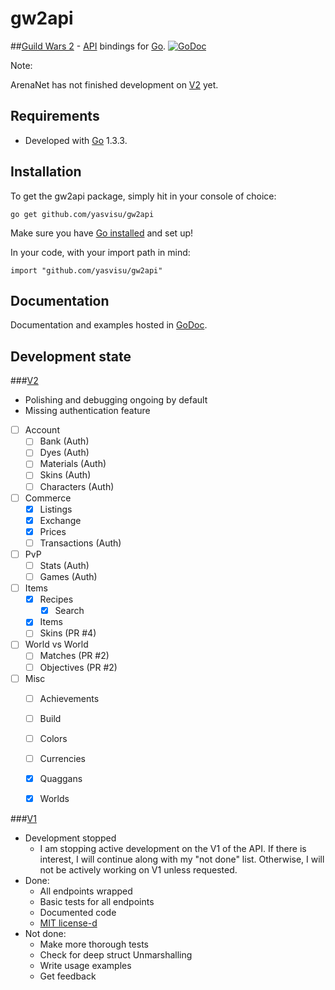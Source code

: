 # gw2api

##[Guild Wars 2](https://www.guildwars2.com/en-gb/) - [API](http://wiki.guildwars2.com/wiki/API:Main) bindings for [Go](http://golang.org/).
[![GoDoc](https://godoc.org/github.com/yasvisu/gw2api?status.png)](https://godoc.org/github.com/yasvisu/gw2api)

Note:

ArenaNet has not finished development on [V2](http://wiki.guildwars2.com/wiki/API:2) yet.

## Requirements

* Developed with [Go](http://golang.org/) 1.3.3. 

## Installation
To get the gw2api package, simply hit in your console of choice:

    go get github.com/yasvisu/gw2api

Make sure you have [Go installed](http://golang.org/doc/install) and set up!

In your code, with your import path in mind:

    import "github.com/yasvisu/gw2api"

## Documentation
Documentation and examples hosted in [GoDoc](http://godoc.org/github.com/yasvisu/gw2api).


## Development state
###[V2](http://wiki.guildwars2.com/wiki/API:2)

* Polishing and debugging ongoing by default
* Missing authentication feature
* [ ] Account
  * [ ] Bank (Auth)
  * [ ] Dyes (Auth)
  * [ ] Materials (Auth)
  * [ ] Skins (Auth)
  * [ ] Characters (Auth)
* [ ] Commerce
  * [x] Listings
  * [x] Exchange
  * [x] Prices
  * [ ] Transactions (Auth)
* [ ] PvP
  * [ ] Stats (Auth)
  * [ ] Games (Auth)
* [ ] Items
  * [x] Recipes
    * [x] Search
  * [x] Items
  * [ ] Skins (PR #4)
* [ ] World vs World
  * [ ] Matches (PR #2)
  * [ ] Objectives (PR #2)
* [ ] Misc
  * [ ] Achievements
  * [ ] Build
  * [ ] Colors
  * [ ] Currencies
  * [x] Quaggans
  * [x] Worlds


###[V1](http://wiki.guildwars2.com/wiki/API:1)

* Development stopped
  * I am stopping active development on the V1 of the API. If there is interest, I will continue along with my "not done" list. Otherwise, I will not be actively working on V1 unless requested.
* Done:
  * All endpoints wrapped
  * Basic tests for all endpoints
  * Documented code
  * [MIT license-d](https://github.com/yasvisu/gw2api/blob/master/LICENSE)
* Not done:
  * Make more thorough tests
   * Check for deep struct Unmarshalling
  * Write usage examples
  * Get feedback
